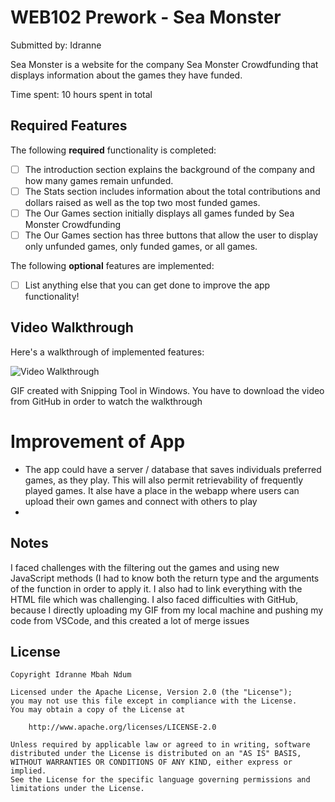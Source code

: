 # WEB102 Prework - Sea Monster

Submitted by: Idranne

 Sea Monster is a website for the company Sea Monster Crowdfunding that displays information about the games they have funded.

Time spent: 10 hours spent in total

## Required Features

The following **required** functionality is completed:

* [ ] The introduction section explains the background of the company and how many games remain unfunded.
* [ ] The Stats section includes information about the total contributions and dollars raised as well as the top two most funded games.
* [ ] The Our Games section initially displays all games funded by Sea Monster Crowdfunding
* [ ] The Our Games section has three buttons that allow the user to display only unfunded games, only funded games, or all games.

The following **optional** features are implemented:

* [ ] List anything else that you can get done to improve the app functionality!

## Video Walkthrough

Here's a walkthrough of implemented features:

<img src='http://i.imgur.com/link/to/your/gif/file.gif' title='Video Walkthrough' width='' alt='Video Walkthrough' />

<!-- Replace this with whatever GIF tool you used! -->
GIF created with Snipping Tool in Windows. You have to download the video from GitHub in order to watch the walkthrough
<!-- Recommended tools:
[Kap](https://getkap.co/) for macOS
[ScreenToGif](https://www.screentogif.com/) for Windows
[peek](https://github.com/phw/peek) for Linux. -->

# Improvement of App 
- The app could have a server / database that saves individuals preferred games, as they play. This will also permit retrievability of frequently played games. It alse have a place in the webapp where users can upload their own games and connect with others to play
- 
## Notes

I faced challenges with the filtering out the games and using new JavaScript methods (I had to know both the return type and the arguments of the function in order to apply it. I also had to link everything with the HTML file which was challenging. I also faced difficulties with GitHub, because I directly uploading my GIF from my local machine and pushing my code from VSCode, and this created a lot of merge issues

## License

    Copyright Idranne Mbah Ndum

    Licensed under the Apache License, Version 2.0 (the "License");
    you may not use this file except in compliance with the License.
    You may obtain a copy of the License at

        http://www.apache.org/licenses/LICENSE-2.0

    Unless required by applicable law or agreed to in writing, software
    distributed under the License is distributed on an "AS IS" BASIS,
    WITHOUT WARRANTIES OR CONDITIONS OF ANY KIND, either express or implied.
    See the License for the specific language governing permissions and
    limitations under the License.
